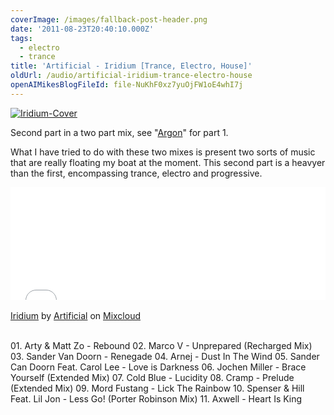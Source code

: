 ```yaml
---
coverImage: /images/fallback-post-header.png
date: '2011-08-23T20:40:10.000Z'
tags:
  - electro
  - trance
title: 'Artificial - Iridium [Trance, Electro, House]'
oldUrl: /audio/artificial-iridium-trance-electro-house
openAIMikesBlogFileId: file-NuKhF0xz7yuOjFW1oE4whI7j
---
```


[![](/wp-content/uploads/2011/08/Iridium-Cover.png "Iridium-Cover")](/wp-content/uploads/2011/08/Iridium-Cover.png)

Second part in a two part mix, see "[Argon](/audio/artificial-argon-tech-house-progressive/)" for part 1.

<!-- more -->

What I have tried to do with these two mixes is present two sorts of music that are really floating my boat at the moment. This second part is a heavyer than the first, encompassing trance, electro and progressive.

<iframe width="100%" height="180" src="//www.mixcloud.com/widget/iframe/?feed=http%3A%2F%2Fwww.mixcloud.com%2Fmikeysee%2Fartificial-iridium%2F&amp;embed_type=widget_standard&amp;embed_uuid=f9eb9db5-fe58-4f77-9f77-cc30a4100061&amp;hide_tracklist=1&amp;hide_cover=1" frameborder="0"></iframe><div style="clear: both; height: 3px; width: auto;"></div>

[Iridium](https://www.mixcloud.com/mikeysee/artificial-iridium/?utm_source=widget&utm_medium=web&utm_campaign=base_links&utm_term=resource_link)<span> by </span>[Artificial](https://www.mixcloud.com/mikeysee/?utm_source=widget&utm_medium=web&utm_campaign=base_links&utm_term=profile_link)<span> on </span>[ Mixcloud](https://www.mixcloud.com/?utm_source=widget&utm_medium=web&utm_campaign=base_links&utm_term=homepage_link)

<div style="clear: both; height: 3px; width: auto;"></div>

01\. Arty &amp; Matt Zo - Rebound
02\. Marco V - Unprepared (Recharged Mix)
03\. Sander Van Doorn - Renegade
04\. Arnej - Dust In The Wind
05\. Sander Can Doorn Feat. Carol Lee - Love is Darkness
06\. Jochen Miller - Brace Yourself (Extended Mix)
07\. Cold Blue - Lucidity
08\. Cramp - Prelude (Extended Mix)
09\. Mord Fustang - Lick The Rainbow
10\. Spenser &amp; Hill Feat. Lil Jon - Less Go! (Porter Robinson Mix)
11\. Axwell - Heart Is King
